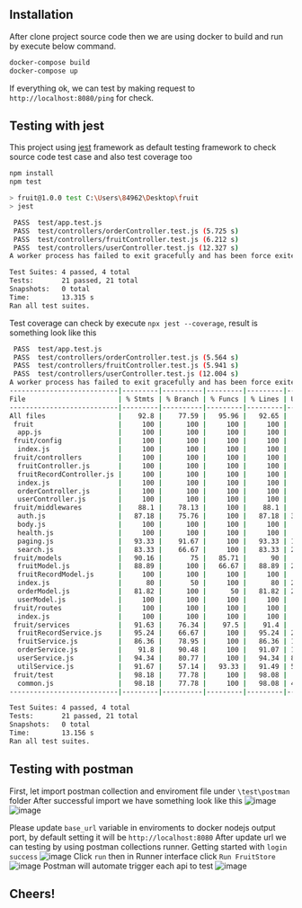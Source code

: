 ## Installation
After clone project source code then we are using docker to build and run by execute below command.
```sh
docker-compose build
docker-compose up
```
If everything ok, we can test by making request to `http://localhost:8080/ping` for check.

## Testing with jest
This project using [jest](https://jestjs.io/) framework as default testing framework to check source code test case and also test coverage too
```sh
npm install 
npm test
```

```sh
> fruit@1.0.0 test C:\Users\84962\Desktop\fruit
> jest

 PASS  test/app.test.js
 PASS  test/controllers/orderController.test.js (5.725 s)
 PASS  test/controllers/fruitController.test.js (6.212 s)
 PASS  test/controllers/userController.test.js (12.327 s)
A worker process has failed to exit gracefully and has been force exited. This is likely caused by tests leaking due to improper teardown. Try running with --detectOpenHandles to find leaks.

Test Suites: 4 passed, 4 total
Tests:       21 passed, 21 total
Snapshots:   0 total
Time:        13.315 s
Ran all test suites.
```

Test coverage can check by execute `npx jest --coverage`, result is something look like this
```sh
 PASS  test/app.test.js
 PASS  test/controllers/orderController.test.js (5.564 s)
 PASS  test/controllers/fruitController.test.js (5.941 s)
 PASS  test/controllers/userController.test.js (12.004 s)
A worker process has failed to exit gracefully and has been force exited. This is likely caused by tests leaking due to improper teardown. Try running with --detectOpenHandles to find leaks.
---------------------------|---------|----------|---------|---------|-------------------
File                       | % Stmts | % Branch | % Funcs | % Lines | Uncovered Line #s
---------------------------|---------|----------|---------|---------|-------------------
All files                  |    92.8 |    77.59 |   95.96 |   92.65 |
 fruit                     |     100 |      100 |     100 |     100 |
  app.js                   |     100 |      100 |     100 |     100 |
 fruit/config              |     100 |      100 |     100 |     100 |
  index.js                 |     100 |      100 |     100 |     100 |
 fruit/controllers         |     100 |      100 |     100 |     100 |
  fruitController.js       |     100 |      100 |     100 |     100 |
  fruitRecordController.js |     100 |      100 |     100 |     100 |
  index.js                 |     100 |      100 |     100 |     100 |
  orderController.js       |     100 |      100 |     100 |     100 |
  userController.js        |     100 |      100 |     100 |     100 |
 fruit/middlewares         |    88.1 |    78.13 |     100 |    88.1 |
  auth.js                  |   87.18 |    75.76 |     100 |   87.18 | 32-38,69-70
  body.js                  |     100 |      100 |     100 |     100 |
  health.js                |     100 |      100 |     100 |     100 |
  paging.js                |   93.33 |    91.67 |     100 |   93.33 | 12
  search.js                |   83.33 |    66.67 |     100 |   83.33 | 27,31-33,41
 fruit/models              |   90.16 |       75 |   85.71 |      90 |
  fruitModel.js            |   88.89 |      100 |   66.67 |   88.89 | 26
  fruitRecordModel.js      |     100 |      100 |     100 |     100 |
  index.js                 |      80 |       50 |     100 |      80 | 29-39
  orderModel.js            |   81.82 |      100 |      50 |   81.82 | 28,41
  userModel.js             |     100 |      100 |     100 |     100 |
 fruit/routes              |     100 |      100 |     100 |     100 |
  index.js                 |     100 |      100 |     100 |     100 |
 fruit/services            |   91.63 |    76.34 |    97.5 |    91.4 |
  fruitRecordService.js    |   95.24 |    66.67 |     100 |   95.24 | 26
  fruitService.js          |   86.36 |    78.95 |     100 |   86.36 | 19,29,52-55,68-71
  orderService.js          |    91.8 |    90.48 |     100 |   91.07 | 16,26,39,49-52
  userService.js           |   94.34 |    80.77 |     100 |   94.34 | 83,102-105
  utilService.js           |   91.67 |    57.14 |   93.33 |   91.49 | 54-58
 fruit/test                |   98.18 |    77.78 |     100 |   98.08 |
  common.js                |   98.18 |    77.78 |     100 |   98.08 | 47
---------------------------|---------|----------|---------|---------|-------------------

Test Suites: 4 passed, 4 total
Tests:       21 passed, 21 total
Snapshots:   0 total
Time:        13.156 s
Ran all test suites.
```
## Testing with postman
First, let import postman collection and enviroment file under `\test\postman` folder
After successful import we have something look like this
![image](https://user-images.githubusercontent.com/24761814/132467472-a8a4c1e3-c38e-42aa-9707-1feed818780e.png)
![image](https://user-images.githubusercontent.com/24761814/132467579-97bcc004-1b87-4ca2-abaa-b20921f087bc.png)

Please update `base_url` variable in enviroments to docker nodejs output port, by default setting it will be `http://localhost:8080`
After update url we can testing by using postman collections runner.
Getting started with `login success`
![image](https://user-images.githubusercontent.com/24761814/132468129-4f0e72c0-bc75-4d31-8486-1b4ad70ed391.png)
Click `run` then in Runner interface click `Run FruitStore`
![image](https://user-images.githubusercontent.com/24761814/132468239-846d2960-cf5d-47f1-8d18-b12c5af0aa81.png)
Postman will automate trigger each api to test 
![image](https://user-images.githubusercontent.com/24761814/132468363-71f9111e-7969-4f46-b480-e49bb68c8865.png)

## Cheers!
